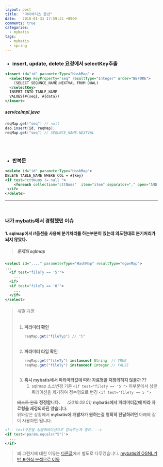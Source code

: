 ```yaml
---
layout: post
title:  "마이바티스 옵션"
date:   2018-01-31 17:59:21 +0900
comments: true
categories:
  - mybatis
tags:
  - mybatis
  - spring
---
```


- ### insert, update, delete 요청에서 selectKey추출

```xml
<insert id="id" parameterType="HashMap" >
  <selectKey keyProperty="seq" resultType="Integer" order="BEFORE">
    (SELECT SEQUNCE_NAME.NEXTVAL FROM DUAL)
  </selectKey>
  INSERT INTO TABLE_NAME
  VALUES(#{seq}, #{data})
</insert>
```
##### serviceImpl.java
```java
reqMap.get("seq") // null
dao.insert(id, reqMap);
reqMap.get("seq") // SEQUNCE_NAME.NEXTVAL  
```
<br><br>

- ### 반복문  

```xml
<delete id="id" parameterType="HashMap">
DELETE TABLE_NAME WHERE COL = #{key}
<if test="cttNums != null ">
    <foreach collection="cttNums"  item="item" separator="," open="AND CTT_NUM NOT IN (" close=")">#{item}</foreach>
 </if>
</delete>
```

----
<br>

### 내가 mybatis에서 경험했던 이슈

#### 1. sqlmap에서 if옵션을 사용해 분기처리를 하는부분이 있는데 의도한대로 분기처리가 되지 않았다.

> ##### 문제의 sqlmap

```xml
<select id="...." parameterType="HashMap" resultType="egovMap">
...
  <if test="fileTy == '5'">
    ...
  <if>
  <if test="fileTy == '6'">
    ...
  </if>
</select>
```

> ###### 해결 과정
> 1. **파라미터 확인**
>     ```java
>     reqMap.get("fileTyp") // "5"
>     ```
>    <br>
> 2. **파라미터 타입 확인**
>     ```java
>     reqMap.get("fileTy") instanceof String  // TRUE
>     reqMap.get("fileTy") instanceof Integer // FALSE
>     ```
>    <br>
> 3. **혹시 mybatis에서 파라미터값에 따라 자료형을 재정의하지 않을까 ??**
>     1. sqlmap 소스변경 기존 `<if test="fileTy == '5'">` 이부분에서 싱글쿼테이션을 제거하여 정수형으로 변경 `<if test="fileTy == 5 ">`
>
>
>~~테스트 완료~~
>**정정합니다.** <span style="margin-right:20px;"></span>_(2018.09.01)_
> **mybatis에서 파라미터값에 따라 자료형을 재정의하진 않습니다.**<br>
> 위와같은 상황에서 **mybatis에 개발자가 원하는걸 명확히 전달하려면** 아래와 같이 사용하면 됩니다.

```xml
<!-- test구문을 싱글쿼테이션으로 감싸주는게 중요. -->
<if test='param.equals("5")'>
  ...
</if>
```
>왜 그런지에 대한 이유는 [다른글](https://jehuipark.github.io/mybatis/2018/09/01/mybatis_ognl/)에서 별도로 다루겠습니다.
[mybatis의 OGNL기반 표현식 분석으로 이동](https://jehuipark.github.io/mybatis/2018/09/01/mybatis_ognl/)
